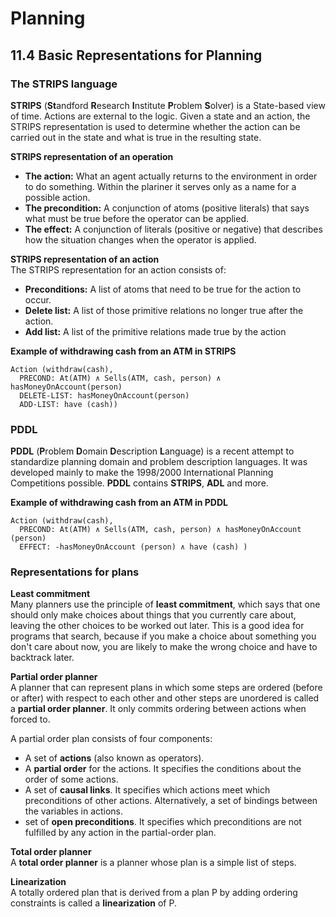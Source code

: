 # Planning

## 11.4 Basic Representations for Planning

### The STRIPS language
**STRIPS** (**St**andford **R**esearch **I**nstitute **P**roblem **S**olver) is a State-based view of time. Actions are external to the logic. Given a state and an action, the STRIPS representation is used to determine whether the action can be carried out in the state and what is true in the resulting state.

**STRIPS representation of an operation**
- **The action:** What an agent actually returns to the environment in order to do something. Within the plariner it serves only as a name for a possible action.
- **The precondition:** A conjunction of atoms (positive literals) that says what must be true before the operator can be applied.
- **The effect:** A conjunction of literals (positive or negative) that describes how the situation changes when the operator is applied.

**STRIPS representation of an action**\
The STRIPS representation for an action consists of:
- **Preconditions:** A list of atoms that need to be true for the action to occur.
- **Delete list:** A list of those primitive relations no longer true after the action.
- **Add list:** A list of the primitive relations made true by the action

**Example of withdrawing cash from an ATM in STRIPS**
```
Action (withdraw(cash),
  PRECOND: At(ATM) ∧ Sells(ATM, cash, person) ∧ hasMoneyOnAccount(person)
  DELETE-LIST: hasMoneyOnAccount(person)
  ADD-LIST: have (cash))
```

### PDDL
**PDDL** (**P**roblem **D**omain **D**escription **L**anguage) is a recent attempt to standardize planning domain and problem description languages. It was developed mainly to make the 1998/2000 International Planning Competitions possible. **PDDL** contains **STRIPS**, **ADL** and more.

**Example of withdrawing cash from an ATM in PDDL**
```
Action (withdraw(cash),
  PRECOND: At(ATM) ∧ Sells(ATM, cash, person) ∧ hasMoneyOnAccount (person)
  EFFECT: -hasMoneyOnAccount (person) ∧ have (cash) )
```

### Representations for plans

**Least commitment**\
Many planners use the principle of **least commitment**, which says that one should only make choices about things that you currently care about, leaving the other choices to be worked out later. This is a good idea for programs that search, because if you make a choice about something you don't care about now, you are likely to make the wrong choice and have to backtrack later.

**Partial order planner**\
A planner that can represent plans in which some steps are ordered (before or after) with respect to each other and other steps are unordered is called a **partial order planner**. It only commits ordering between actions when forced to.

A partial order plan consists of four components:
- A set of **actions** (also known as operators).
- A **partial order** for the actions. It specifies the conditions about the order of some actions.
- A set of **causal links**. It specifies which actions meet which preconditions of other actions. Alternatively, a set of bindings between the variables in actions.
-  set of **open preconditions**. It specifies which preconditions are not fulfilled by any action in the partial-order plan.

**Total order planner**\
A **total order planner** is a planner whose plan is a simple list of steps.

**Linearization**\
A totally ordered plan that is derived from a plan P by adding ordering constraints is called a
**linearization** of P.